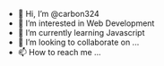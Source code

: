 - 👋 Hi, I’m @carbon324
- 👀 I’m interested in Web Development 
- 🌱 I’m currently learning Javascript
- 💞️ I’m looking to collaborate on ...
- 📫 How to reach me ...

<!---
carbon324/carbon324 is a ✨ special ✨ repository because its `README.md` (this file) appears on your GitHub profile.
You can click the Preview link to take a look at your changes.
--->
